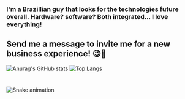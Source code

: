 ### I'm a Brazillian guy that looks for the technologies future overall. Hardware? software? Both integrated... I love everything!
## Send me a message to invite me for a new business experience! 😉🤖


 ![Anurag's GitHub stats](https://github-readme-stats.vercel.app/api?username=lukas-burda&show_icons=true&theme=dracula)
 [![Top Langs](https://github-readme-stats.vercel.app/api/top-langs/?username=anuraghazra&layout=compact)](https://github.com/lukas-burda/github-readme-stats)
#
![Snake animation](https://github.com/lukas-burda)
